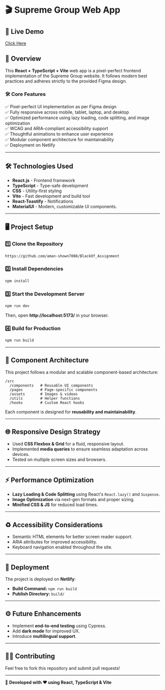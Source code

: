# 🎬 Supreme Group Web App

## 🚀 Live Demo
[Click Here](https://blackof.netlify.app/)

## 📌 Overview
This **React + TypeScript + Vite** web app is a pixel-perfect frontend implementation of the Supreme Group website. It follows modern best practices and adheres strictly to the provided Figma design.

### 🛠️ Core Features
✅ Pixel-perfect UI implementation as per Figma design  
✅ Fully responsive across mobile, tablet, laptop, and desktop  
✅ Optimized performance using lazy loading, code splitting, and image optimization  
✅ WCAG and ARIA-compliant accessibility support  
✅ Thoughtful animations to enhance user experience  
✅ Modular component architecture for maintainability  
✅ Deployment on Netlify  

---

## 🛠️ Technologies Used
- **React.js** - Frontend framework
- **TypeScript** - Type-safe development
- **CSS** - Utility-first styling
- **Vite** - Fast development and build tool
- **React-Toastify** - Notifications
- **MaterialUI** - Modern, customizable UI components.

---

## 🖥️ Project Setup
### 1️⃣ Clone the Repository
```sh
https://github.com/aman-shown7008/BlackOf_Assignment
```

### 2️⃣ Install Dependencies
```sh
npm install
```

### 3️⃣ Start the Development Server
```sh
npm run dev
```
Then, open **http://localhost:5173/** in your browser.

### 4️⃣ Build for Production
```sh
npm run build
```

---

## 🔬 Component Architecture
This project follows a modular and scalable component-based architecture:
```
/src
  /components   # Reusable UI components
  /pages        # Page-specific components
  /assets       # Images & videos
  /utils        # Helper functions
  /hooks        # Custom React hooks
```
Each component is designed for **reusability and maintainability**.

---

## 🌐 Responsive Design Strategy
- Used **CSS Flexbox & Grid** for a fluid, responsive layout.
- Implemented **media queries** to ensure seamless adaptation across devices.
- Tested on multiple screen sizes and browsers.

---

## ⚡ Performance Optimization
- **Lazy Loading & Code Splitting** using React's `React.lazy()` and `Suspense`.
- **Image Optimization** via next-gen formats and proper sizing.
- **Minified CSS & JS** for reduced load times.

---

## ♻ Accessibility Considerations
- Semantic HTML elements for better screen reader support.
- ARIA attributes for improved accessibility.
- Keyboard navigation enabled throughout the site.

---

## 🔧 Deployment
The project is deployed on **Netlify**:
- **Build Command:** `npm run build`
- **Publish Directory:** `build/`

---

## ⚙ Future Enhancements
- Implement **end-to-end testing** using Cypress.
- Add **dark mode** for improved UX.
- Introduce **multilingual support**.

---

## 👨‍💻 Contributing
Feel free to fork this repository and submit pull requests!

---

💎 **Developed with ❤️ using React, TypeScript & Vite**

